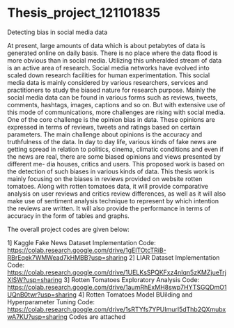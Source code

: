 # Thesis_project_121101835

Detecting bias in social media data

At present, large amounts of data which is about petabytes of data is
generated online on daily basis. There is no place where the data flood
is more obvious than in social media. Utilizing this unheralded stream
of data is an active area of research. Social media networks have evolved
into scaled down research facilities for human experimentation. This
social media data is mainly considered by various researchers, services and
practitioners to study the biased nature for research purpose.
Mainly the social media data can be found in various forms such as
reviews, tweets, comments, hashtags, images, captions and so on. But with
extensive use of this mode of communications, more challenges are rising
with social media. One of the core challenge is the opinion bias in data.
These opinions are expressed in terms of reviews, tweets and ratings based
on certain parameters.
The main challenge about opinions is the accuracy and truthfulness of
the data. In day to day life, various kinds of fake news are getting spread in
relation to politics, cinema, climatic conditions and even if the news are
real, there are some biased opinions and views presented by different me-
dia houses, critics and users. This proposed work is based on the detection
of such biases in various kinds of data. This thesis work is mainly focusing
on the biases in reviews provided on website rotten tomatoes. Along with
rotten tomatoes data, it will provide comparative analysis on user reviews
and critics review differences, as well as it will also make use of sentiment
analysis technique to represent by which intention the reviews are written.
It will also provide the performance in terms of accuracy in the form of
tables and graphs.

The overall project codes are given below:


1] Kaggle Fake News Dataset Implementation Code:
https://colab.research.google.com/drive/1gElTOtcTRiB-RBrEqek7WMWead7kHMBB?usp=sharing
2] LIAR Dataset Implementation Code:
https://colab.research.google.com/drive/1UELKsSPQKFxz4nIqn5zKMZjueTrjXlSW?usp=sharing
3] Rotten Tomatoes Exploratory Analysis Code:
https://colab.research.google.com/drive/1aumRhExMH8swp7HYTSGQDmO1UQnB0twr?usp=sharing
4] Rotten Tomatoes Model BUilding and Hyperparameter Tuning Code:
https://colab.research.google.com/drive/1sRTYfs7YPUImurl5dThb2QXmubxwA7KU?usp=sharing
 Codes are attached 
